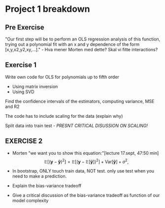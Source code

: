 # Project 1 breakdown

## Pre Exercise
"Our first step will be to perform an OLS regression analysis of this function, trying out a polynomial fit with an x and y dependence of the form [x,y,x2,y2,xy,…]." - Hva mener Morten med dette? Skal vi fitte interactions?
## Exercise 1
Write own code for OLS for polynomials up to fifth order
+ Using matrix inversion
+ Using SVD

Find the confidence intervals of the estimators, computing variance, MSE and R2

The code has to include scaling for the data (explain why)

Split data into train test - *PRESNT CRITICAL DISUSSION ON SCALING!*

## EXERCISE 2

+   Morten "we want you to show this equation:"[lecture 17.sept, 47:50 min]
    $$
    \mathbb{E}\left[(\boldsymbol{y}-\boldsymbol{\tilde{y}})^2\right]=\mathbb{E}\left[(\boldsymbol{y}-\mathbb{E}\left[\boldsymbol{\tilde{y}}\right])^2\right]+\mathrm{Var}\left[\boldsymbol{\tilde{y}}\right]+\sigma^2,
    $$

+   In bootstrap, ONLY touch train data, NOT test. only use test when you need to make 
    a prediction. 

+ Explain the bias-variance tradeoff
+ Give a critical discussion of the bias-variance tradeoff as function of our model complexity

